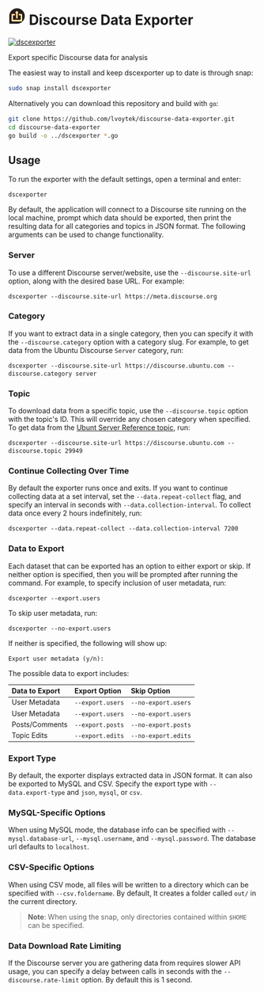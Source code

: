 # ![dsctriage](img/dscexporter-small.png) Discourse Data Exporter
[![dscexporter](https://snapcraft.io/dscexporter/badge.svg)](https://snapcraft.io/dscexporter)

Export specific Discourse data for analysis

The easiest way to install and keep dscexporter up to date is through snap:

```bash
sudo snap install dscexporter
```

Alternatively you can download this repository and build with `go`:

```bash
git clone https://github.com/lvoytek/discourse-data-exporter.git
cd discourse-data-exporter
go build -o ../dscexporter *.go
```

## Usage
To run the exporter with the default settings, open a terminal and enter:

    dscexporter

By default, the application will connect to a Discourse site running on the local machine, prompt which data should be exported, then print the resulting data for all categories and topics in JSON format. The following arguments can be used to change functionality.

### Server
To use a different Discourse server/website, use the `--discourse.site-url` option, along with the desired base URL. For example:

    dscexporter --discourse.site-url https://meta.discourse.org

### Category
If you want to extract data in a single category, then you can specify it with the `--discourse.category` option with a category slug. For example, to get data from the Ubuntu Discourse `Server` category, run:

    dscexporter --discourse.site-url https://discourse.ubuntu.com --discourse.category server

### Topic
To download data from a specific topic, use the `--discourse.topic` option with the topic's ID. This will override any chosen category when specified. To get data from the [Ubunt Server Reference topic](https://discourse.ubuntu.com/t/ubuntu-server-reference/29949), run:

    dscexporter --discourse.site-url https://discourse.ubuntu.com --discourse.topic 29949

### Continue Collecting Over Time
By default the exporter runs once and exits. If you want to continue collecting data at a set interval, set the `--data.repeat-collect` flag, and specify an interval in seconds with `--data.collection-interval`. To collect data once every 2 hours indefinitely, run:

    dscexporter --data.repeat-collect --data.collection-interval 7200

### Data to Export
Each dataset that can be exported has an option to either export or skip. If neither option is specified, then you will be prompted after running the command. For example, to specify inclusion of user metadata, run:

    dscexporter --export.users

To skip user metadata, run:

    dscexporter --no-export.users

If neither is specified, the following will show up:

    Export user metadata (y/n):

The possible data to export includes:

| Data to Export | Export Option | Skip Option |
| :------------- | :------------ | :---------- |
| User Metadata | `--export.users` | `--no-export.users` |
| User Metadata | `--export.users` | `--no-export.users` |
| Posts/Comments | `--export.posts` | `--no-export.posts` |
| Topic Edits | `--export.edits` | `--no-export.edits` |

### Export Type
By default, the exporter displays extracted data in JSON format. It can also be exported to MySQL and CSV. Specify the export type with `--data.export-type` and `json`, `mysql`, or `csv`.

### MySQL-Specific Options
When using MySQL mode, the database info can be specified with `--mysql.database-url`, `--mysql.username`, and `--mysql.password`. The database url defaults to `localhost`.

### CSV-Specific Options
When using CSV mode, all files will be written to a directory which can be specified with `--csv.foldername`. By default, It creates a folder called `out/` in the current directory. 

> **Note**:
> When using the snap, only directories contained within `$HOME` can be specified.

### Data Download Rate Limiting
If the Discourse server you are gathering data from requires slower API usage, you can specify a delay between calls in seconds with the `--discourse.rate-limit` option. By default this is 1 second.
